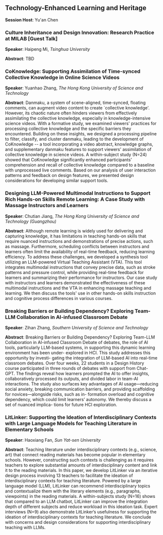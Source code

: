 ## Technology-Enhanced Learning and Heritage

​**​Session Host**​: Yu'an Chen

### Culture Inheritance and Design Innovation: Research Practice at MILAB [Guest Talk]

​**​Speaker​**​: Haipeng Mi, *Tsinghua University*

​**​Abstract​**​:
 TBD


### CoKnowledge: Supporting Assimilation of Time-synced Collective Knowledge in Online Science Videos

​**​Speaker​**​: Yuanhao Zhang, *The Hong Kong University of Science and Technology*

​**​Abstract​**​:
 Danmaku, a system of scene-aligned, time-synced, floating comments, can augment video content to create `collective knowledge'. However, its chaotic nature often hinders viewers from effectively assimilating the collective knowledge, especially in knowledge-intensive science videos. With a formative study, we examined viewers' practices for processing collective knowledge and the specific barriers they encountered. Building on these insights, we designed a processing pipeline to filter, classify, and cluster danmaku, leading to the development of CoKnowledge -- a tool incorporating a video abstract, knowledge graphs, and supplementary danmaku features to support viewers' assimilation of collective knowledge in science videos. A within-subject study (N=24) showed that CoKnowledge significantly enhanced participants’ comprehension and recall of collective knowledge compared to a baseline with unprocessed live comments. Based on our analysis of user interaction patterns and feedback on design features, we presented design considerations for developing similar support tools.


### Designing LLM-Powered Multimodal Instructions to Support Rich Hands-on Skills Remote Learning: A Case Study with Massage Instructors and Learners

​**​Speaker​**​: Chutian Jiang, *The Hong Kong University of Science and Technology (Guangzhou)*

​**​Abstract​**​:
 Although remote learning is widely used for delivering and capturing knowledge, it has limitations in teaching hands-on skills that require nuanced instructions and demonstrations of precise actions, such as massage. Furthermore, scheduling conflicts between instructors and learners often limit the availability of real-time feedback, reducing learning efficiency. To address these challenges, we developed a synthesis tool utilizing an LLM-powered Virtual Teaching Assistant (VTA). This tool integrates multimodal instructions that convey precise data, such as stroke patterns and pressure control, while providing real-time feedback for learners and summarizing their performance for instructors. Our case study with instructors and learners demonstrated the effectiveness of these multimodal instructions and the VTA in enhancing massage teaching and learning. We then discuss the tools' use in other hands-on skills instruction and cognitive process differences in various courses.



### Breaking Barriers or Building Dependency? Exploring Team-LLM Collaboration in AI-infused Classroom Debate

​**​Speaker​**​: Zihan Zhang, *Southern University of Science and Technology*

​**​Abstract​**​:
 Breaking Barriers or Building Dependency? Exploring Team-LLM Collaboration in AI-infused Classroom Debate of debates, the role of AI tools, particularly LLM-based systems, in supporting this dynamic learning environment has been under- explored in HCI. This study addresses this opportunity by investi- gating the integration of LLM-based AI into real-time classroom debates. Over four weeks, 22 students in a Design History course participated in three rounds of debates with support from Chat- GPT. The findings reveal how learners prompted the AI to offer insights, collaboratively processed its outputs, and divided labor in team-AI interactions. The study also surfaces key advantages of AI usage—reducing social anxiety, breaking communication barriers, and providing scaffolding for novices—alongside risks, such as in- formation overload and cognitive dependency, which could limit learners’ autonomy. We thereby discuss a set of nuanced implica- tions for future HCI exploration.


### LitLinker: Supporting the Ideation of Interdisciplinary Contexts with Large Language Models for Teaching Literature in Elementary Schools

​**​Speaker​**​: Haoxiang Fan, *Sun Yat-sen University*

​**​Abstract​**​:
 Teaching literature under interdisciplinary contexts (e.g., science, art) that connect reading materials has become popular in elementary schools. However, constructing such contexts is challenging as it requires teachers to explore substantial amounts of interdisciplinary content and link it to the reading materials. In this paper, we develop LitLinker via an iterative design process involving 13 teachers to facilitate the ideation of interdisciplinary contexts for teaching literature. Powered by a large language model (LLM), LitLinker can recommend interdisciplinary topics and contextualize them with the literary elements (e.g., paragraphs, viewpoints) in the reading materials. A within-subjects study (N=16) shows that compared to an LLM chatbot, LitLinker can improve the integration depth of different subjects and reduce workload in this ideation task. Expert interviews (N=9) also demonstrate LitLinker’s usefulness for supporting the ideation of interdisciplinary contexts for teaching literature. We conclude with concerns and design considerations for supporting interdisciplinary teaching with LLMs.


